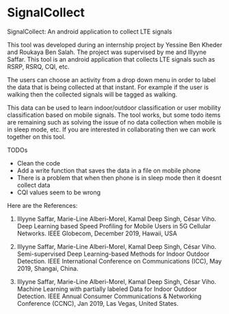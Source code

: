 # SignalCollect
SignalCollect: An android application to collect LTE signals

This tool was developed during an internship project by Yessine Ben Kheder and Roukaya Ben Salah. The project was supervised by me and Illyyne Saffar. This tool is an android application that collects LTE signals such as RSRP, RSRQ, CQI, etc.

The users can choose an activity from a drop down menu in order to label the data that is being collected at that instant. For example if the user is walking then the collected signals will be tagged as walking.

This data can be used to learn indoor/outdoor classification or user mobility classification based on mobile signals. The tool works, but some todo items are remaining such as solving the issue of no data collection when mobile is in sleep mode, etc. If you are interested in collaborating then we can work together on this tool.


TODOs
- Clean the code
- Add a write function that saves the data in a file on mobile phone
- There is a problem that when then phone is in sleep mode then it doesnt collect data
- CQI values seem to be wrong


Here are the References:

1. Illyyne Saffar, Marie-Line Alberi-Morel, Kamal Deep Singh, César Viho. Deep Learning based Speed Profiling for Mobile Users in 5G Cellular Networks. IEEE Globecom, December 2019, Hawaii, USA

2. Illyyne Saffar, Marie-Line Alberi-Morel, Kamal Deep Singh, César Viho. Semi-supervised Deep Learning-based Methods for Indoor Outdoor Detection. IEEE International Conference on Communications (ICC), May 2019, Shangai, China.

3. Illyyne Saffar, Marie-Line Alberi-Morel, Kamal Deep Singh, César Viho. Machine Learning with partially labeled Data for Indoor Outdoor Detection. IEEE Annual Consumer Communications & Networking Conference (CCNC), Jan 2019, Las Vegas, United States. 

